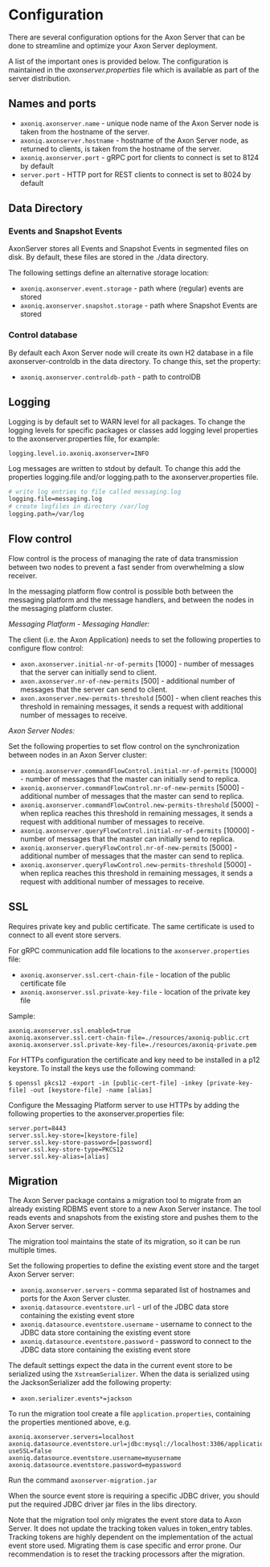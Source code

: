 # Configuration

There are several configuration options for the Axon Server that can be done to streamline and optimize your Axon Server deployment. 

A list of the important ones is provided below. The configuration is maintained in the _axonserver.properties_ file which is available as part of the server distribution.

## Names and ports

* `axoniq.axonserver.name` - unique node name of the Axon Server node is taken from the hostname of the server.
* `axoniq.axonserver.hostname` - hostname of the Axon Server node, as returned to clients, is taken from the hostname of the server.
* `axoniq.axonserver.port` - gRPC port for clients to connect is set to 8124 by default
* `server.port` - HTTP port for REST clients to connect is set to 8024 by default

## Data Directory

### Events and Snapshot Events

AxonServer stores all Events and Snapshot Events in segmented files on disk. By default, these files are stored in the ./data directory.

The following settings define an alternative storage location:

* `axoniq.axonserver.event.storage` - path where \(regular\) events are stored
* `axoniq.axonserver.snapshot.storage` - path where Snapshot Events are stored

### Control database

By default each Axon Server node will create its own H2 database in a file axonserver-controldb in the data directory. To change this, set the property:

* `axoniq.axonserver.controldb-path` - path to controlDB

## Logging

Logging is by default set to WARN level for all packages. To change the logging levels for specific packages or classes add logging level properties to the axonserver.properties file, for example:

```text
logging.level.io.axoniq.axonserver=INFO
```

Log messages are written to stdout by default. To change this add the properties logging.file and/or logging.path to the axonserver.properties file.

```bash
# write log entries to file called messaging.log
logging.file=messaging.log
# create logfiles in directory /var/log
logging.path=/var/log
```

## Flow control

Flow control is the process of managing the rate of data transmission between two nodes to prevent a fast sender from overwhelming a slow receiver.

In the messaging platform flow control is possible both between the messaging platform and the message handlers, and between the nodes in the messaging platform cluster.

_Messaging Platform - Messaging Handler:_

The client \(i.e. the Axon Application\) needs to set the following properties to configure flow control:

* `axon.axonserver.initial-nr-of-permits` \[1000\] - number of messages that the server can initially send to client.
* `axon.axonserver.nr-of-new-permits` \[500\] - additional number of messages that the server can send to client.
* `axon.axonserver.new-permits-threshold` \[500\] -  when client reaches this threshold in remaining messages, it sends a request with additional number of messages to receive.

_Axon Server Nodes:_

Set the following properties to set flow control on the synchronization between nodes in an Axon Server cluster:

* `axoniq.axonserver.commandFlowControl.initial-nr-of-permits` \[10000\] - number of messages that the master can initially send to replica.
* `axoniq.axonserver.commandFlowControl.nr-of-new-permits` \[5000\] - additional number of messages that the master can send to replica.
* `axoniq.axonserver.commandFlowControl.new-permits-threshold` \[5000\] - when replica reaches this threshold in remaining messages, it sends a request with additional number of messages to receive.
* `axoniq.axonserver.queryFlowControl.initial-nr-of-permits` \[10000\] - number of messages that the master can initially send to replica.
* `axoniq.axonserver.queryFlowControl.nr-of-new-permits` \[5000\] - additional number of messages that the master can send to replica.
* `axoniq.axonserver.queryFlowControl.new-permits-threshold` \[5000\] - when replica reaches this threshold in remaining messages, it sends a request with additional number of messages to receive.

## SSL

Requires private key and public certificate. The same certificate is used to connect to all event store servers.

For gRPC communication add file locations to the `axonserver.properties` file:

* `axoniq.axonserver.ssl.cert-chain-file` - location of the public certificate file
* `axoniq.axonserver.ssl.private-key-file` - location of the private key file

Sample:

```text
axoniq.axonserver.ssl.enabled=true 
axoniq.axonserver.ssl.cert-chain-file=./resources/axoniq-public.crt
axoniq.axonserver.ssl.private-key-file=./resources/axoniq-private.pem
```

For HTTPs configuration the certificate and key need to be installed in a p12 keystore. To install the keys use the following command:

```text
$ openssl pkcs12 -export -in [public-cert-file] -inkey [private-key-file] -out [keystore-file] -name [alias]
```

Configure the Messaging Platform server to use HTTPs by adding the following properties to the axonserver.properties file:

```text
server.port=8443 
server.ssl.key-store=[keystore-file]   
server.ssl.key-store-password=[password] 
server.ssl.key-store-type=PKCS12
server.ssl.key-alias=[alias]
```

## Migration

The Axon Server package contains a migration tool to migrate from an already existing RDBMS event store to a new Axon Server instance. The tool reads events and snapshots from the existing store and pushes them to the Axon Server server.

The migration tool maintains the state of its migration, so it can be run multiple times.

Set the following properties to define the existing event store and the target Axon Server server:

* `axoniq.axonserver.servers` - comma separated list of hostnames and ports for the Axon Server cluster.
* `axoniq.datasource.eventstore.url` - url of the JDBC data store containing the existing event store
* `axoniq.datasource.eventstore.username` - username to connect to the JDBC data store containing the existing event store
* `axoniq.datasource.eventstore.password` - password to connect to the JDBC data store containing the existing event store

The default settings expect the data in the current event store to be serialized using the `XstreamSerializer`. When the data is serialized using the JacksonSerializer add the following property:

* `axon.serializer.events*=jackson`

To run the migration tool create a file `application.properties`, containing the properties mentioned above, e.g.

```text
axoniq.axonserver.servers=localhost
axoniq.datasource.eventstore.url=jdbc:mysql://localhost:3306/applicationdb?useSSL=false
axoniq.datasource.eventstore.username=myusername
axoniq.datasource.eventstore.password=mypassword
```

Run the command `axonserver-migration.jar`

When the source event store is requiring a specific JDBC driver, you should put the required JDBC driver jar files in the libs directory.

Note that the migration tool only migrates the event store data to Axon Server. It does not update the tracking token values in token\_entry tables. Tracking tokens are highly dependent on the implementation of the actual event store used. Migrating them is case specific and error prone. Our recommendation is to reset the tracking processors after the migration.


